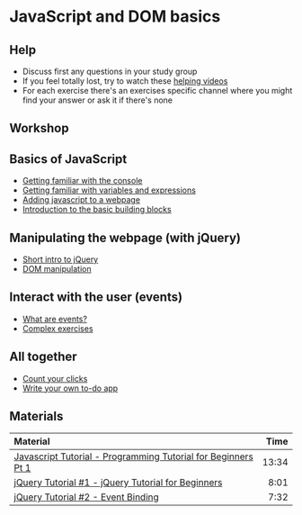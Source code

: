 # JavaScript and DOM basics

## Help

- Discuss first any questions in your study group
- If you feel totally lost, try to watch these [helping videos](#materials)
- For each exercise there's an exercises specific channel where you might find your answer or ask it if there's none

## Workshop

## Basics of JavaScript

- [Getting familiar with the console](./exercises/browser-console.md)
- [Getting familiar with variables and expressions](./exercises/js-basics.md)
- [Adding javascript to a webpage](./exercises/html-script-tag.md)
- [Introduction to the basic building blocks](./exercises/js-building-blocks.md)

## Manipulating the webpage (with jQuery)

- [Short intro to jQuery](./exercises/jquery-intro.md)
- [DOM manipulation](./exercises/jquery-dom-manipulation.md)

## Interact with the user (events)

- [What are events?](./exercises/events-intro.md)
- [Complex exercises](./exercises/event-listeners-with-logic.md)

## All together

- [Count your clicks](./exercises/counter.md)
- [Write your own to-do app](./exercises/todo.md)

## Materials

| Material                                                                  |  Time |
| :------------------------------------------------------------------------ | ----: |
|[Javascript Tutorial - Programming Tutorial for Beginners Pt 1][js-basics] | 13:34 |
|[jQuery Tutorial #1 - jQuery Tutorial for Beginners][jquery-basics]        |  8:01 |
|[jQuery Tutorial #2 - Event Binding][events]                               |  7:32 |

[js-basics]: https://www.youtube.com/watch?v=vZBCTc9zHtI
[jquery-basics]: https://www.youtube.com/watch?v=hMxGhHNOkCU
[events]: https://www.youtube.com/watch?v=G-POtu9J-m4
